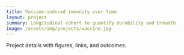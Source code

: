 ```yaml
---
title: Vaccine-induced immunity over time
layout: project
summary: Longitudinal cohort to quantify durability and breadth.
image: /assets/img/projects/vaccine.jpg
---
```

Project details with figures, links, and outcomes.
